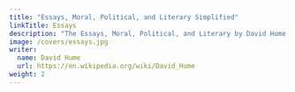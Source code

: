 ```yaml
---
title: "Essays, Moral, Political, and Literary Simplified"
linkTitle: Essays
description: "The Essays, Moral, Political, and Literary by David Hume is in three parts"
image: /covers/essays.jpg
writer:
  name: David Hume
  url: https://en.wikipedia.org/wiki/David_Hume
weight: 2
---
```

